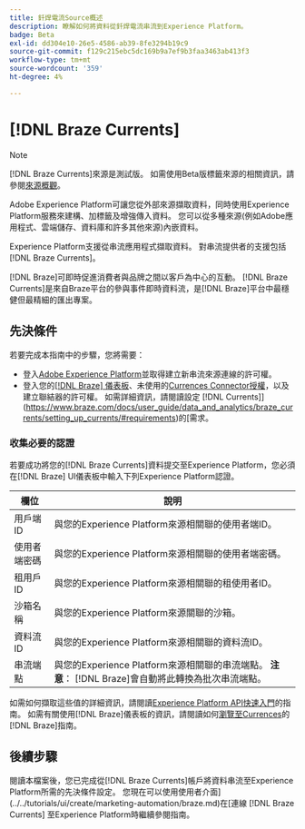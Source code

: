 ```yaml
---
title: 釺焊電流Source概述
description: 瞭解如何將資料從釺焊電流串流到Experience Platform。
badge: Beta
exl-id: dd304e10-26e5-4586-ab39-8fe3294b19c9
source-git-commit: f129c215ebc5dc169b9a7ef9b3faa3463ab413f3
workflow-type: tm+mt
source-wordcount: '359'
ht-degree: 4%

---
```


# [!DNL Braze Currents]

>[!NOTE]
>
>[!DNL Braze Currents]來源是測試版。 如需使用Beta版標籤來源的相關資訊，請參閱[來源概觀](../../home.md#terms-and-conditions)。

Adobe Experience Platform可讓您從外部來源擷取資料，同時使用Experience Platform服務來建構、加標籤及增強傳入資料。 您可以從多種來源(例如Adobe應用程式、雲端儲存、資料庫和許多其他來源)內嵌資料。

Experience Platform支援從串流應用程式擷取資料。 對串流提供者的支援包括[!DNL Braze Currents]。

[!DNL Braze]可即時促進消費者與品牌之間以客戶為中心的互動。 [!DNL Braze Currents]是來自Braze平台的參與事件即時資料流，是[!DNL Braze]平台中最穩健但最精細的匯出專案。

## 先決條件

若要完成本指南中的步驟，您將需要：

* 登入[Adobe Experience Platform](https://platform.adobe.com)並取得建立新串流來源連線的許可權。
* 登入您的[[!DNL Braze] 儀表板](https://dashboard.braze.com/sign_in)、未使用的[Currences Connector授權](https://www.braze.com/docs/user_guide/data_and_analytics/braze_currents)，以及建立聯結器的許可權。 如需詳細資訊，請閱讀設定 [!DNL Currents]](https://www.braze.com/docs/user_guide/data_and_analytics/braze_currents/setting_up_currents/#requirements)的[需求。

### 收集必要的認證

若要成功將您的[!DNL Braze Currents]資料提交至Experience Platform，您必須在[!DNL Braze] UI儀表板中輸入下列Experience Platform認證。

| 欄位 | 說明 |
| --- | --- |
| 用戶端 ID | 與您的Experience Platform來源相關聯的使用者端ID。 |
| 使用者端密碼 | 與您的Experience Platform來源相關聯的使用者端密碼。 |
| 租用戶 ID | 與您的Experience Platform來源相關聯的租使用者ID。 |
| 沙箱名稱 | 與您的Experience Platform來源關聯的沙箱。 |
| 資料流 ID | 與您的Experience Platform來源相關聯的資料流ID。 |
| 串流端點 | 與您的Experience Platform來源相關聯的串流端點。 **注意**： [!DNL Braze]會自動將此轉換為批次串流端點。 |

如需如何擷取這些值的詳細資訊，請閱讀[Experience Platform API快速入門](../../../landing/api-authentication.md)的指南。 如需有關使用[!DNL Braze]儀表板的資訊，請閱讀如何[瀏覽至Currences](https://www.braze.com/docs/user_guide/data_and_analytics/braze_currents/setting_up_currents/#step-2-navigate-to-currents)的[!DNL Braze]指南。

## 後續步驟

閱讀本檔案後，您已完成從[!DNL Braze Currents]帳戶將資料串流至Experience Platform所需的先決條件設定。 您現在可以使用使用者介面](../../tutorials/ui/create/marketing-automation/braze.md)在[連線 [!DNL Braze Currents] 至Experience Platform時繼續參閱指南。
